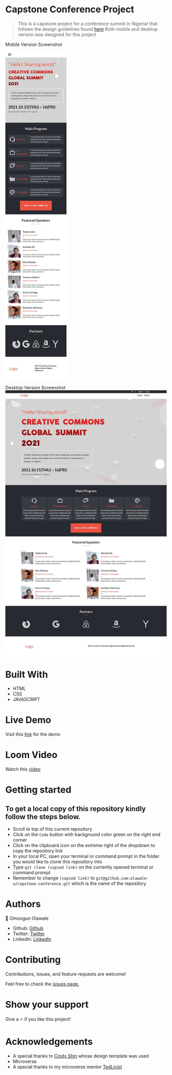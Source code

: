 # Capstone Conference Project

>  This is a capstone project for a conference summit in Nigeria! that follows the design guidelines found [here](https://www.behance.net/gallery/29845175/CC-Global-Summit-2015)
 Both mobile and desktop version was designed for this project

Mobile Version Screenshot

![mobile-vesion](https://github.com/olawale-o/capstone-conference/blob/about-home-mobile-version/assets/mobile-screenshot.png?raw=true)

Desktop Version Screenshot
![desktop-vesion](https://github.com/olawale-o/capstone-conference/blob/about-home-mobile-version/assets/desktop-screenshot.png?raw=true)


# Built With
- HTML
- CSS
- JAVASCRIPT

# Live Demo
Visit this [link](https://olawale-o.github.io/capstone-conference/) for the demo

# Loom Video
Watch this [video](https://www.loom.com/share/9c9cd816d64c40959fb1a34df0f4a60e)

# Getting started

## To get a local copy of this repository kindly follow the steps below.
- Scroll to top of this current repository
- Click on the `Code` button with background color green on the right end corner
- Click on the clipboard icon on the extreme right of the dropdown to copy the repository link
- In your local PC, open your terminal or command prompt in the folder you would like to clone this repository into
- Type `git clone (copied link)` on the currently opened terminal or command prompt
- Remember to change `(copied link)` to `git@github.com:olawale-o/capstone-conference.git` which is the name of the repository

# Authors

:bust_in_silhouette: Omoogun Olawale

- Github: [Github](https://github.com/olawale-o)
- Twitter: [Twitter](https://twitter.com/ibreaktherules)
- LinkedIn: [LinkedIn](https://www.linkedin.com/in/olawale-omoogun-330a051b1/)

# Contributing
Contributions, issues, and feature requests are welcome!

Feel free to check the [issues page.](https://github.com/olawale-o/capstone-conference/issues)

# Show your support
Give a :star: if you like this project!

# Acknowledgements

- A special thanks to [Cindy Shin](https://www.behance.net/adagio07) whose design template was used
- Microverse
- A special thanks to my microverse mentor [TedLivist](https://github.com/TedLivist)
